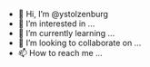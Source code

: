 - 👋 Hi, I’m @ystolzenburg
- 👀 I’m interested in ...
- 🌱 I’m currently learning ...
- 💞️ I’m looking to collaborate on ...
- 📫 How to reach me ...

<!---
ystolzenburg/ystolzenburg is a ✨ special ✨ repository because its `README.md` (this file) appears on your GitHub profile.
You can click the Preview link to take a look at your changes.
--->
